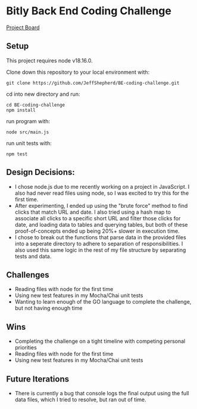# Bitly Back End Coding Challenge
[Project Board](https://github.com/users/JeffShepherd/projects/4)
## Setup

This project requires node v18.16.0. 

Clone down this repository to your local environment with: 

```
git clone https://github.com/JeffShepherd/BE-coding-challenge.git
```

cd into new directory and run:

```
cd BE-coding-challenge
npm install
```

run program with:

```
node src/main.js
```

run unit tests with: 

```
npm test
```

## Design Decisions:
* I chose node.js due to me recently working on a project in JavaScript. I also had never read files using node, so I was excited to try this for the first time.
* After experimenting, I ended up using the "brute force" method to find clicks that match URL and date. I also tried using a hash map to associate all clicks to a specific short URL and filter those clicks for date, and loading data to tables and querying tables, but both of these proof-of-concepts ended up being 20%+ slower in execution time.
* I chose to break out the functions that parse data in the provided files into a seperate directory to adhere to separation of responsibilities. I also used this same logic in the rest of my file structure by separating tests and data.




## Challenges

* Reading files with node for the first time
* Using new test features in my Mocha/Chai unit tests
* Wanting to learn enough of the GO language to complete the challenge, but not having enough time


## Wins


* Completing the challenge on a tight timeline with competing personal priorities
* Reading files with node for the first time
* Using new test features in my Mocha/Chai unit tests



## Future Iterations

* There is currently a bug that console logs the final output using the full data files, which I tried to resolve, but ran out of time.


